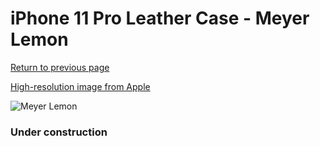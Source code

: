 # iPhone 11 Pro Leather Case - Meyer Lemon

[Return to previous page](/iphone_11)

[High-resolution image from Apple](https://store.storeimages.cdn-apple.com/8756/as-images.apple.com/is/MWYA2?wid=4500&hei=4500&fmt=png)

<div style="width: 384px"><img src="/everyphone/MWYA2.png" alt="Meyer Lemon"></div>

### Under construction
